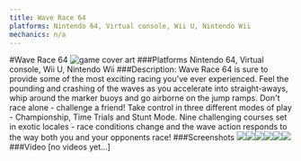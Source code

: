 ```yaml
---
title: Wave Race 64
platforms: Nintendo 64, Virtual console, Wii U, Nintendo Wii
mechanics: n/a
---
```

#Wave Race 64
![game cover art](//images.igdb.com/igdb/image/upload/t_cover_big/gh08diansmcjd0da7p5l.jpg "Logo Title Text 1")
###Platforms
Nintendo 64, Virtual console, Wii U, Nintendo Wii
###Description:
Wave Race 64 is sure to provide some of the most exciting racing you've ever experienced. Feel the pounding and crashing of the waves as you accelerate into straight-aways, whip around the marker buoys and go airborne on the jump ramps. Don't race alone - challenge a friend! Take control in three different modes of play - Championship, Time Trials and Stunt Mode. Nine challenging courses set in exotic locales - race conditions change and the wave action responds to the way both you and your opponents race!
###Screenshots
<a target="_blank" href="//images.igdb.com/igdb/image/upload/t_cover_big/ukksc78xwi99x1nlykey.jpg"><img src="//images.igdb.com/igdb/image/upload/t_thumb/ukksc78xwi99x1nlykey.jpg"/></a><a target="_blank" href="//images.igdb.com/igdb/image/upload/t_cover_big/wgvbi9yrbpybw6k41v2e.jpg"><img src="//images.igdb.com/igdb/image/upload/t_thumb/wgvbi9yrbpybw6k41v2e.jpg"/></a><a target="_blank" href="//images.igdb.com/igdb/image/upload/t_cover_big/tvnskhodfdpr6mwcsjhl.jpg"><img src="//images.igdb.com/igdb/image/upload/t_thumb/tvnskhodfdpr6mwcsjhl.jpg"/></a><a target="_blank" href="//images.igdb.com/igdb/image/upload/t_cover_big/yhvgkdgjsc7gtzvpoxd5.jpg"><img src="//images.igdb.com/igdb/image/upload/t_thumb/yhvgkdgjsc7gtzvpoxd5.jpg"/></a><a target="_blank" href="//images.igdb.com/igdb/image/upload/t_cover_big/hsqp6vnuv9xbnsxsssft.jpg"><img src="//images.igdb.com/igdb/image/upload/t_thumb/hsqp6vnuv9xbnsxsssft.jpg"/></a><a target="_blank" href="//images.igdb.com/igdb/image/upload/t_cover_big/rrxnoswzgmhqicgz9izd.jpg"><img src="//images.igdb.com/igdb/image/upload/t_thumb/rrxnoswzgmhqicgz9izd.jpg"/></a>
###Video
[no videos yet...]
